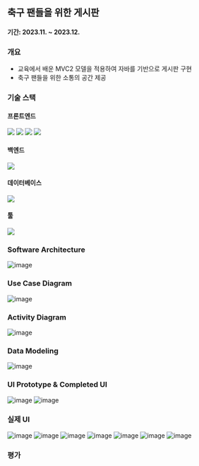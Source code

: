## 축구 팬들을 위한 게시판
#### 기간: 2023.11. ~ 2023.12.

### 개요
 - 교육에서 배운 MVC2 모델을 적용하여 자바를 기반으로 게시판 구현
 - 축구 팬들을 위한 소통의 공간 제공


### 기술 스택
  #### 프론트엔드
  <img src="https://img.shields.io/badge/html5-E34F26?style=for-the-badge&logo=html5&logoColor=white"> <img src="https://img.shields.io/badge/css-1572B6?style=for-the-badge&logo=css3&logoColor=white"> <img src="https://img.shields.io/badge/javascript-F7DF1E?style=for-the-badge&logo=javascript&logoColor=black"> <img src="https://img.shields.io/badge/jquery-0769AD?style=for-the-badge&logo=jquery&logoColor=white">

  #### 백엔드
  <img src="https://img.shields.io/badge/java-007396?style=for-the-badge&logo=java&logoColor=white">

  #### 데이터베이스
  <img src="https://img.shields.io/badge/oracle-F80000?style=for-the-badge&logo=oracle&logoColor=white">

  #### 툴
  <img src="https://img.shields.io/badge/eclipse-2C2255?style=for-the-badge&logo=eclipse&logoColor=white">


### Software Architecture
![image](https://github.com/user-attachments/assets/89117bca-e7a5-49a5-83c2-e64c4b61abca)


### Use Case Diagram
![image](https://github.com/user-attachments/assets/d516f031-c09f-48e6-8e33-41ff6285f50e)


### Activity Diagram
![image](https://github.com/user-attachments/assets/bfaf3ec7-48ab-496e-b64f-60e0966ef530)


### Data Modeling
![image](https://github.com/user-attachments/assets/97169c79-ae7f-4e59-8fa7-6c0449e564fd)


### UI Prototype & Completed UI
![image](https://github.com/user-attachments/assets/cdcf7540-10b3-44d3-b1f3-04eefb61889d)
![image](https://github.com/user-attachments/assets/73106d5c-113e-49e4-8824-f5084dbf4cfb)


### 실제 UI
![image](https://github.com/user-attachments/assets/ee8170da-0229-4691-9d6e-bfb2c7573a60)
![image](https://github.com/user-attachments/assets/219073da-2134-4923-b144-361991446d15)
![image](https://github.com/user-attachments/assets/440162ad-4a8e-4b1b-9619-fb5bd5a69235)
![image](https://github.com/user-attachments/assets/274bbb5c-35ff-43bb-9ba7-1e2ca3ebf722)
![image](https://github.com/user-attachments/assets/f4ead382-da2a-45d4-845b-589708ccf889)
![image](https://github.com/user-attachments/assets/8d741dce-98ad-4adc-b470-091dbd2d16b8)
![image](https://github.com/user-attachments/assets/d8a74780-8467-4abb-ae4e-110e47c90e5b)


### 평가
